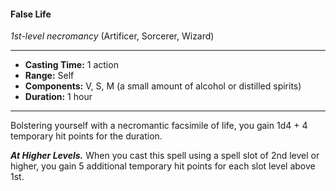 #### False Life
*1st-level necromancy* (Artificer, Sorcerer, Wizard)
___
- **Casting Time:** 1 action
- **Range:** Self
- **Components:** V, S, M (a small amount of alcohol or distilled spirits)
- **Duration:** 1 hour
---
Bolstering yourself with a necromantic facsimile of life, you gain 1d4 + 4 temporary hit points for the duration.

***At Higher Levels.*** When you cast this spell using a spell slot of 2nd level or higher, you gain 5 additional temporary hit points for each slot level above 1st.